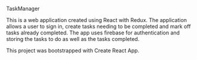 TaskManager

This is a web application created using React with Redux. The application allows a user to sign in, create tasks needing to be completed and mark off tasks already completed. The app uses firebase for authentication and storing the tasks to do as well as the tasks completed.


This project was bootstrapped with Create React App.
